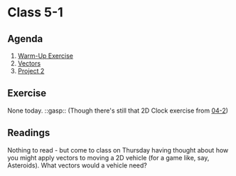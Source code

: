 # Class 5-1

## Agenda

1. [Warm-Up Exercise](https://docs.google.com/document/d/1K3lEj_mkE6wewOrEbt7Sa6iC1pyKH7QdU3NzKvB8NhE)
1. [Vectors](https://docs.google.com/presentation/d/1wX2nS7eGAJjgUZt3tJQuREsnuynIlM3ZJwlbenN8PJ4)
1. [Project 2](https://classroom.github.com/a/oQnsNNtm)

## Exercise

None today. ::gasp:: (Though there's still that 2D Clock exercise from [04-2](./04-2.md))

## Readings

Nothing to read - but come to class on Thursday having thought about how you might apply vectors to moving a 2D vehicle (for a game like, say, Asteroids). What vectors would a vehicle need?
